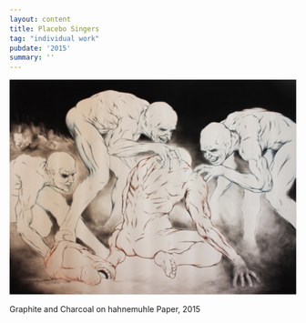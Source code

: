 ```yaml
---
layout: content
title: Placebo Singers
tag: "individual work"
pubdate: '2015'
summary: ''
---
```

![](/assets/img/ali-akbar-mehta-placebo-singers-2015.jpg)

Graphite and Charcoal on hahnemuhle Paper, 2015
